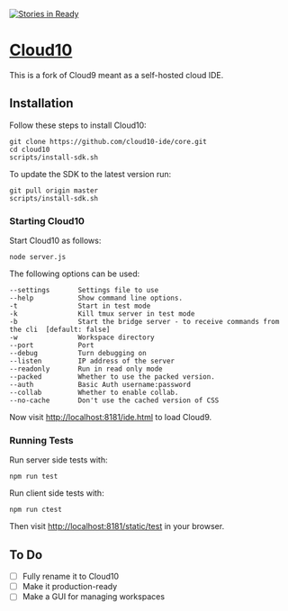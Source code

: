 [![Stories in Ready](https://badge.waffle.io/cloud10-ide/core.png?label=ready&title=Ready)](https://waffle.io/cloud10-ide/core)
# [Cloud10](https://cloud10-ide.github.io/)

This is a fork of Cloud9 meant as a self-hosted cloud IDE. 

## Installation

Follow these steps to install Cloud10:

    git clone https://github.com/cloud10-ide/core.git
    cd cloud10
    scripts/install-sdk.sh
    
To update the SDK to the latest version run:

    git pull origin master
    scripts/install-sdk.sh

### Starting Cloud10

Start Cloud10 as follows:

    node server.js

The following options can be used:

    --settings       Settings file to use
    --help           Show command line options.
    -t               Start in test mode
    -k               Kill tmux server in test mode
    -b               Start the bridge server - to receive commands from the cli  [default: false]
    -w               Workspace directory
    --port           Port
    --debug          Turn debugging on
    --listen         IP address of the server
    --readonly       Run in read only mode
    --packed         Whether to use the packed version.
    --auth           Basic Auth username:password
    --collab         Whether to enable collab.
    --no-cache       Don't use the cached version of CSS

Now visit [http://localhost:8181/ide.html](http://localhost:8181/ide.html) to load Cloud9.

### Running Tests

Run server side tests with:

    npm run test

Run client side tests with:

    npm run ctest

Then visit [http://localhost:8181/static/test](http://localhost:8181/static/test) in your browser.

## To Do

- [ ] Fully rename it to Cloud10
- [ ] Make it production-ready
- [ ] Make a GUI for managing workspaces
